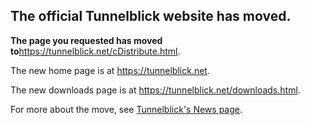 ## The official Tunnelblick website has moved. ##

**The page you requested has moved to**<a href='https://tunnelblick.net/cDistribute.html'><a href='https://tunnelblick.net/cDistribute.html'>https://tunnelblick.net/cDistribute.html</a></a>.

The new home page is at <a href='https://tunnelblick.net'><a href='https://tunnelblick.net'>https://tunnelblick.net</a></a>.

The new downloads page is at <a href='https://tunnelblick.net/downloads.html'><a href='https://tunnelblick.net/downloads.html'>https://tunnelblick.net/downloads.html</a></a>.

For more about the move, see <a href='https://tunnelblick.net/cNews.html#2015-07-23'>Tunnelblick's News page</a>.
